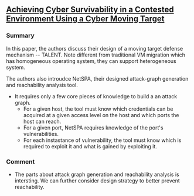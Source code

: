 ## [Achieving Cyber Survivability in a Contested Environment Using a Cyber Moving Target](https://www.ll.mit.edu/mission/cybersec/publications/publication-files/full_papers/2011_05_01_Okhravi_HighFrontier_FP.pdf)

### Summary
In this paper, the authors discuss their design of a moving target defense mechanism -- TALENT. Note different from traditional VM migration which has homogeneous operating system, they can support heterogeneous system.

The authors also introudce NetSPA, their designed attack-graph generation and reachability analysis tool. 
- It requires only a few core pieces of knowledge to build a an attack graph. 
  - For a given host, the tool must know which credentials can be acquired at a given access level on the host and which ports the host can reach.
  - For a given port, NetSPA requires knowledge of the port's vulnerabilities.
  - For each instastance of vulnerability, the tool must know which is required to exploit it and what is gained by exploiting it.
  


### Comment
- The parts about attack graph generation and reachability analysis is intersting. We can further consider design strategy to better prevent reachability.
